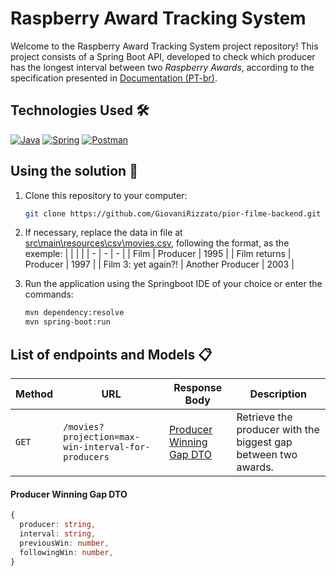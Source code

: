 # Raspberry Award Tracking System

Welcome to the Raspberry Award Tracking System project repository! This project consists of a Spring Boot API, developed to check which producer has the longest interval between two *Raspberry Awards*, according to the specification presented in [Documentation (PT-br)](documentacao\Especificação.pdf).

## Technologies Used 🛠️

[![Java](https://img.shields.io/badge/java-%233a75b0.svg?style=for-the-badge&logo=openjdk&logoColor=white)](https://www.java.com/pt-BR/)
[![Spring](https://img.shields.io/badge/spring-%236DB33F.svg?style=for-the-badge&logo=spring&logoColor=white)](https://spring.io/)
[![Postman](https://img.shields.io/badge/Postman-FF6C37?style=for-the-badge&logo=postman&logoColor=white)](https://www.postman.com/)

## Using the solution 🚀

1. Clone this repository to your computer:
   ```bash
   git clone https://github.com/GiovaniRizzato/pior-filme-backend.git
   ```

2. If necessary, replace the data in file at [src\main\resources\csv\movies.csv](src/main/resources/csv/movies.csv), following the format, as the exemple:
   |   |   |   |
   | - | - | - |
   | Film  | Producer | 1995 |
   | Film returns  | Producer | 1997 |
   | Film 3: yet again?!  | Another Producer | 2003 |

3. Run the application using the Springboot IDE of your choice or enter the commands:
   ```bash
   mvn dependency:resolve
   mvn spring-boot:run
   ```

## List of endpoints and Models :clipboard:

| Method  |                       URL                          |                      Response Body                    | Description |
| ------- | ---------------------------------------------------| ----------------------------------------------------- | ----------- |
| `GET`   | `/movies?projection=max-win-interval-for-producers`| [Producer Winning Gap DTO](#producer-winning-gap-dto) | Retrieve the producer with the biggest gap between two awards.|

#### Producer Winning Gap DTO
  ```Typescript
  {
    producer: string,
    interval: string,
    previousWin: number,
    followingWin: number,
  }
  ```
